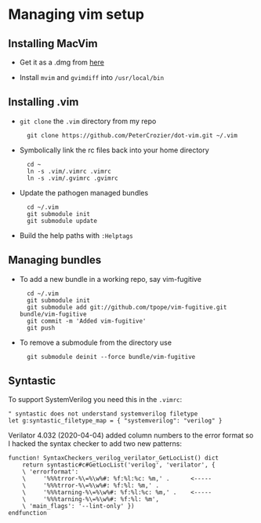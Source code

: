 Managing vim setup
==================

Installing MacVim
-----------------

* Get it as a .dmg from [here](http://macvim-dev.github.io/macvim/)

* Install `mvim` and `gvimdiff` into `/usr/local/bin`


Installing .vim
---------------

* `git clone` the `.vim` directory from my repo

		git clone https://github.com/PeterCrozier/dot-vim.git ~/.vim

* Symbolically link the rc files back into your home directory

		cd ~
		ln -s .vim/.vimrc .vimrc
		ln -s .vim/.gvimrc .gvimrc

* Update the pathogen managed bundles

		cd ~/.vim
		git submodule init
		git submodule update

* Build the help paths with `:Helptags`

Managing bundles
----------------

* To add a new bundle in a working repo, say vim-fugitive

		cd ~/.vim
		git submodule init
		git submodule add git://github.com/tpope/vim-fugitive.git bundle/vim-fugitive
		git commit -m 'Added vim-fugitive'
		git push


* To remove a submodule from the directory use

		git submodule deinit --force bundle/vim-fugitive

Syntastic
---------

To support SystemVerilog you need this in the `.vimrc`:

	" syntastic does not understand systemverilog filetype
	let g:syntastic_filetype_map = { "systemverilog": "verilog" }
	
Verilator 4.032 (2020-04-04) added column numbers to the error format so I hacked the syntax checker to add two new patterns:

	function! SyntaxCheckers_verilog_verilator_GetLocList() dict
	    return syntastic#c#GetLocList('verilog', 'verilator', {
		\ 'errorformat':
		\     '%%%trror-%\=%\w%#: %f:%l:%c: %m,' .      <-----
		\     '%%%trror-%\=%\w%#: %f:%l: %m,' .
		\     '%%%tarning-%\=%\w%#: %f:%l:%c: %m,' . 	<-----
		\     '%%%tarning-%\=%\w%#: %f:%l: %m',
		\ 'main_flags': '--lint-only' })
	endfunction


